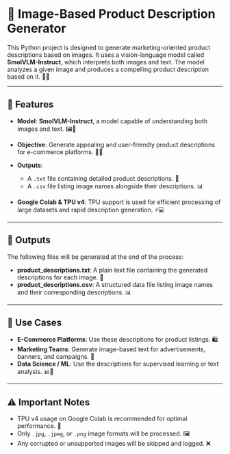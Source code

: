 # 📸 **Image-Based Product Description Generator**

This Python project is designed to generate marketing-oriented product descriptions based on images. It uses a vision-language model called **SmolVLM-Instruct**, which interprets both images and text. The model analyzes a given image and produces a compelling product description based on it. 📝✨

---

## 🌟 **Features**

* **Model**: **SmolVLM-Instruct**, a model capable of understanding both images and text. 🖼️🤖
* **Objective**: Generate appealing and user-friendly product descriptions for e-commerce platforms. 🛒💡
* **Outputs**:

  * A `.txt` file containing detailed product descriptions. 📄
  * A `.csv` file listing image names alongside their descriptions. 📊
* **Google Colab & TPU v4**: TPU support is used for efficient processing of large datasets and rapid description generation. ⚡💻

---

## 📂 **Outputs**

The following files will be generated at the end of the process:

* **product\_descriptions.txt**: A plain text file containing the generated descriptions for each image. 📝
* **product\_descriptions.csv**: A structured data file listing image names and their corresponding descriptions. 📊

---
## 🎯 **Use Cases**

* **E-Commerce Platforms**: Use these descriptions for product listings. 🛍️
* **Marketing Teams**: Generate image-based text for advertisements, banners, and campaigns. 📣
* **Data Science / ML**: Use the descriptions for supervised learning or text analysis. 📊🤖
---
## ⚠️ **Important Notes**

* TPU v4 usage on Google Colab is recommended for optimal performance. 🚀
* Only `.jpg`, `.jpeg`, or `.png` image formats will be processed. 🖼️
* Any corrupted or unsupported images will be skipped and logged. ❌
